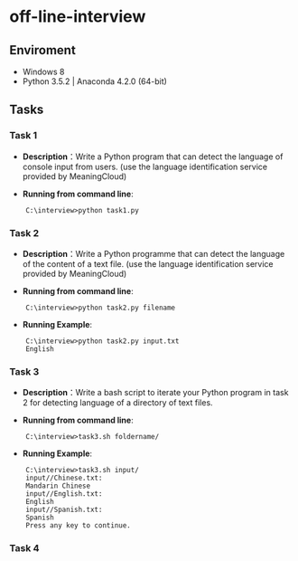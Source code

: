 # off-line-interview
## Enviroment
- Windows 8
- Python 3.5.2 | Anaconda 4.2.0 (64-bit)
## Tasks
### Task 1
- **Description**：Write a Python program that can detect the language of console input from users. (use the language identification service provided by MeaningCloud)

- **Running from command line**:  
```
    C:\interview>python task1.py
```
### Task 2
- **Description**：Write a Python programme that can detect the language of the content of a text file. (use the language identification service provided by MeaningCloud)

- **Running from command line**:  
```
    C:\interview>python task2.py filename
```

- **Running Example**:  
```
    C:\interview>python task2.py input.txt
    English
```
### Task 3
- **Description**：Write a bash script to iterate your Python program in task 2 for detecting language of a directory of text files.

- **Running from command line**:  
```
    C:\interview>task3.sh foldername/
```

- **Running Example**:  
```
    C:\interview>task3.sh input/
    input//Chinese.txt:
    Mandarin Chinese
    input//English.txt:
    English
    input//Spanish.txt:
    Spanish
    Press any key to continue.
```
### Task 4
